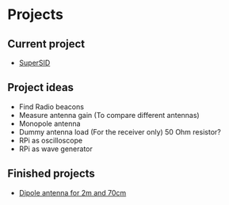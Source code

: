# Projects

## Current project
  * [SuperSID](supersid/README.md)


## Project ideas
  * Find Radio beacons
  * Measure antenna gain (To compare different antennas)
  * Monopole antenna
  * Dummy antenna load (For the receiver only) 50 Ohm resistor?
  * RPi as oscilloscope
  * RPi as wave generator


## Finished projects
  * [Dipole antenna for 2m and 70cm](dipole/README.md)



